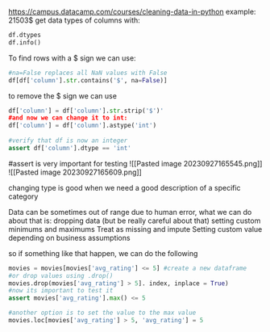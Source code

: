 https://campus.datacamp.com/courses/cleaning-data-in-python
example: 21503$
get data types of columns with:
```python
df.dtypes
df.info()
```

To find rows with a $ sign we can use:
```python
#na=False replaces all NaN values with False
df[df['column'].str.contains('$', na=False)]
```
to remove the $ sign we can use
```python
df['column'] = df['column'].str.strip('$')'
#and now we can change it to int:
df['column'] = df['column'].astype('int')
	
#verify that df is now an integer
assert df['column'].dtype == 'int'
```
#assert is very important for testing
![[Pasted image 20230927165545.png]]
![[Pasted image 20230927165609.png]]


changing type is good when we need a good description of a specific category

Data can be sometimes out of range due to human error, what we can do about that is:
dropping data (but be really careful about that)
setting custom minimums and maximums
Treat as missing and impute
Setting custom value depending on business assumptions

so if something like that happen, we can do the following
```python
movies = movies[movies['avg_rating'] <= 5] #create a new dataframe
#or drop values using .drop()
movies.drop(movies['avg_rating'] > 5]. index, inplace = True)
#now its important to test it
assert movies['avg_rating'].max() <= 5

#another option is to set the value to the max value
movies.loc[movies['avg_rating'] > 5, 'avg_rating'] = 5
```


